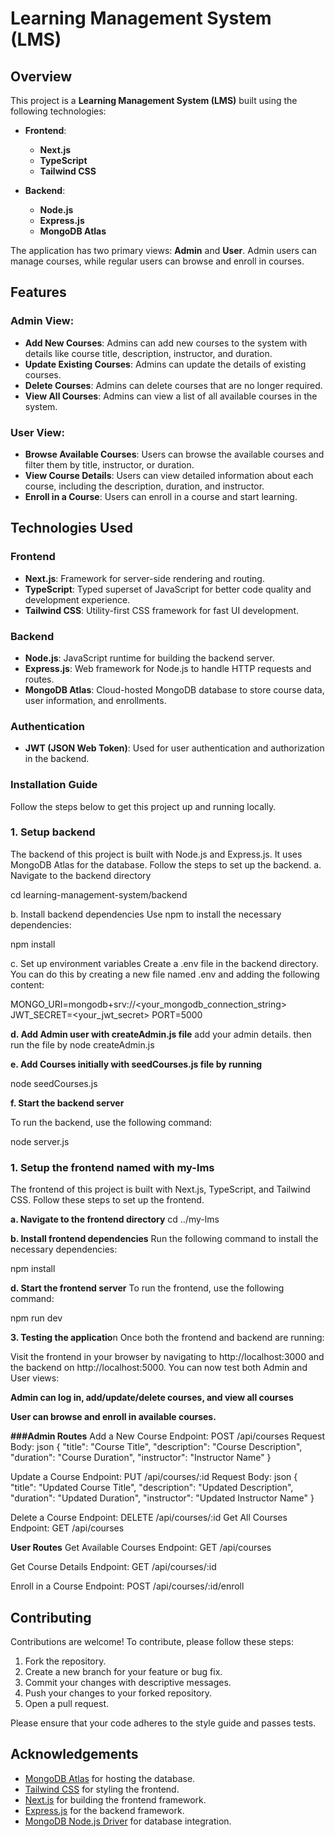 # Learning Management System (LMS)

## Overview

This project is a **Learning Management System (LMS)** built using the following technologies:

- **Frontend**: 
  - **Next.js**
  - **TypeScript**
  - **Tailwind CSS**
  
- **Backend**: 
  - **Node.js**
  - **Express.js**
  - **MongoDB Atlas**

The application has two primary views: **Admin** and **User**. Admin users can manage courses, while regular users can browse and enroll in courses.

## Features

### Admin View:
- **Add New Courses**: Admins can add new courses to the system with details like course title, description, instructor, and duration.
- **Update Existing Courses**: Admins can update the details of existing courses.
- **Delete Courses**: Admins can delete courses that are no longer required.
- **View All Courses**: Admins can view a list of all available courses in the system.

### User View:
- **Browse Available Courses**: Users can browse the available courses and filter them by title, instructor, or duration.
- **View Course Details**: Users can view detailed information about each course, including the description, duration, and instructor.
- **Enroll in a Course**: Users can enroll in a course and start learning.

## Technologies Used

### Frontend
- **Next.js**: Framework for server-side rendering and routing.
- **TypeScript**: Typed superset of JavaScript for better code quality and development experience.
- **Tailwind CSS**: Utility-first CSS framework for fast UI development.

### Backend
- **Node.js**: JavaScript runtime for building the backend server.
- **Express.js**: Web framework for Node.js to handle HTTP requests and routes.
- **MongoDB Atlas**: Cloud-hosted MongoDB database to store course data, user information, and enrollments.

### Authentication
- **JWT (JSON Web Token)**: Used for user authentication and authorization in the backend.

### Installation Guide 
Follow the steps below to get this project up and running locally.
### 1. Setup backend
The backend of this project is built with Node.js and Express.js. It uses MongoDB Atlas for the database. Follow the steps to set up the backend.
 a. Navigate to the backend directory

cd learning-management-system/backend

b. Install backend dependencies
Use npm to install the necessary dependencies:

npm install

c. Set up environment variables
Create a .env file in the backend directory. You can do this by creating a new file named .env and adding the following content:


MONGO_URI=mongodb+srv://<your_mongodb_connection_string>
JWT_SECRET=<your_jwt_secret>
PORT=5000

**d. Add Admin user with createAdmin.js file**
add your admin details. then run the file by
node createAdmin.js

**e. Add Courses initially with seedCourses.js file by running**

node seedCourses.js

**f. Start the backend server**

To run the backend, use the following command:

node server.js
### 1. Setup the frontend named with my-lms

The frontend of this project is built with Next.js, TypeScript, and Tailwind CSS. Follow these steps to set up the frontend.

**a. Navigate to the frontend directory**
cd ../my-lms

**b. Install frontend dependencies**
Run the following command to install the necessary dependencies:

npm install

**d. Start the frontend server**
To run the frontend, use the following command:

npm run dev

**3. Testing the applicatio**n
Once both the frontend and backend are running:

Visit the frontend in your browser by navigating to http://localhost:3000 and the backend on http://localhost:5000.
You can now test both Admin and User views:

**Admin can log in, add/update/delete courses, and view all courses**

**User can browse and enroll in available courses.**


**###Admin Routes**
Add a New Course
Endpoint: POST /api/courses
Request Body:
json
{
  "title": "Course Title",
  "description": "Course Description",
  "duration": "Course Duration",
  "instructor": "Instructor Name"
}

Update a Course
Endpoint: PUT /api/courses/:id
Request Body:
json
{
  "title": "Updated Course Title",
  "description": "Updated Description",
  "duration": "Updated Duration",
  "instructor": "Updated Instructor Name"
}

Delete a Course
Endpoint: DELETE /api/courses/:id
Get All Courses
Endpoint: GET /api/courses

**User Routes**
Get Available Courses
Endpoint: GET /api/courses

Get Course Details
Endpoint: GET /api/courses/:id

Enroll in a Course
Endpoint: POST /api/courses/:id/enroll


## Contributing

Contributions are welcome! To contribute, please follow these steps:
1. Fork the repository.
2. Create a new branch for your feature or bug fix.
3. Commit your changes with descriptive messages.
4. Push your changes to your forked repository.
5. Open a pull request.

Please ensure that your code adheres to the style guide and passes tests.



## Acknowledgements

- [MongoDB Atlas](https://www.mongodb.com/cloud/atlas) for hosting the database.
- [Tailwind CSS](https://tailwindcss.com/) for styling the frontend.
- [Next.js](https://nextjs.org/) for building the frontend framework.
- [Express.js](https://expressjs.com/) for the backend framework.
- [MongoDB Node.js Driver](https://www.npmjs.com/package/mongodb) for database integration.

